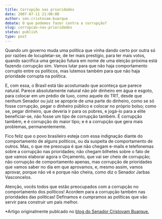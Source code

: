 ```yaml
---
title: Corrupção nas prioridades
date: 2007-07-11 21:00:00
author: sen.cristovam.buarque
debate: O que podemos fazer contra a corrupção?
slug: corrupcao-nas-prioridades
status: publish 
type: post
---
```


Quando um governo muda uma política que vinha dando certo por outra só por razões de locupletar-se, de ter mais prestígio, para ter mais votos, quando sacrifica uma geração futura em nome de uma eleição próxima está fazendo corrupção sim. Vamos lutar para que não haja comportamento corrupto entre os políticos, mas lutemos também para que não haja prioridade corrupta na política.   
  
E, com essa, o Brasil está tão acostumado que aconteça que parece natural. Parece absolutamente natural não pôr dinheiro em água e esgoto, para colocar em um prédio de luxo, como aquele do TRT, desde que nenhum Senador ou juiz se aproprie de uma parte do dinheiro, como se só fosse corrupção, pegar o dinheiro público e colocar no próprio bolso; como se, pegar dinheiro, que deveria ir para os pobres, e jogá-lo para a elite beneficiar-se, não fosse um tipo de corrupção também. É corrupção também, e é corrupção do maior tipo; e é a corrupção que gera mais problemas, permanentemente.   
  
Fico feliz que o povo brasileiro esteja com essa indignação diante do comportamento de alguns políticos, ou da suspeita de comportamento de outros. Mas, o que me preocupa é que não chegam e-mails e telefonemas sobre a corrupção nas prioridades; não chegam bilhetes sobre o fato de que vamos elaborar agora o Orçamento, que vai ser cheio de corrupção; não corrupção de comportamento apenas, mas corrupção de prioridades que vamos saber no dia em que aprovamos, e, mesmo assim, vamos aprovar, porque não vê e porque não cheira, como diz o Senador Jarbas Vasconcelos.   
  
Atenção, vocês todos que estão preocupados com a corrupção no comportamento dos políticos! Acordem para a corrupção também nas prioridades das políticas! Definamos e cumpramos as políticas que vão servir para construir um país melhor.


\*Artigo originalmente publcado no [blog do Senador Cristovam Buarque.](http://www.cristovam.com.br)


